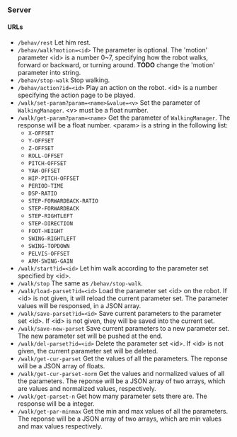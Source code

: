 ### Server

#### URLs

 * `/behav/rest` Let him rest.
 * `/behav/walk?motion=<id>` The parameter is optional. The 'motion' parameter &lt;id&gt; is a number 0~7, specifying how the robot walks, forward or backward, or turning around. **TODO** change the 'motion' parameter into string.
 * `/behav/stop-walk` Stop walking.
 * `/behav/action?id=<id>` Play an action on the robot. &lt;id&gt; is a number specifying the action page to be played.
 * `/walk/set-param?param=<name>&value=<v>` Set the parameter of `WalkingManager`. &lt;v&gt; must be a float number.
 * `/walk/get-param?param=<name>` Get the parameter of `WalkingManager`. The response will be a float number. &lt;param&gt; is a string in the following list:
     - `X-OFFSET`
     - `Y-OFFSET`
     - `Z-OFFSET`
     - `ROLL-OFFSET`
     - `PITCH-OFFSET`
     - `YAW-OFFSET`
     - `HIP-PITCH-OFFSET`
     - `PERIOD-TIME`
     - `DSP-RATIO`
     - `STEP-FORWARDBACK-RATIO`
     - `STEP-FORWARDBACK`
     - `STEP-RIGHTLEFT`
     - `STEP-DIRECTION`
     - `FOOT-HEIGHT`
     - `SWING-RIGHTLEFT`
     - `SWING-TOPDOWN`
     - `PELVIS-OFFSET`
     - `ARM-SWING-GAIN`
 * `/walk/start?id=<id>` Let him walk according to the parameter set specified by &lt;id&gt;.
 * `/walk/stop` The same as `/behav/stop-walk`.
 * `/walk/load-parset?id=<id>` Load the parameter set &lt;id&gt; on the robot. If &lt;id&gt; is not given, it will reload the current parameter set. The parameter values will be responsed, in a JSON array.
 * `/walk/save-parset?id=<id>` Save current parameters to the parameter set &lt;id&gt;. If &lt;id&gt; is not given, they will be saved into the current set.
 * `/walk/save-new-parset` Save current parameters to a new parameter set. The new parameter set will be pushed at the end.
 * `/walk/del-parset?id=<id>` Delete the parameter set &lt;id&gt;. If &lt;id&gt; is not given, the current parameter set will be deleted.
 * `/walk/get-cur-parset` Get the values of all the parameters. The reponse will be a JSON array of floats.
 * `/walk/get-cur-parset-norm` Get the values and normalized values of all the parameters. The reponse will be a JSON array of two arrays, which are values and normalized values, respectively.
 * `/walk/get-parset-n` Get how many parameter sets there are. The response will be a integer.
 * `/walk/get-par-minmax` Get the min and max values of all the parameters. The reponse will be a JSON array of two arrays, which are min values and max values respectively.
